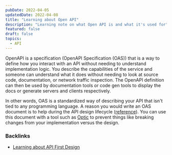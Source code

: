 ```yaml
---
pubDate: 2022-04-05
updatedDate: 2022-04-08
title: "Learning about Open API"
description: "Learning note on what Open API is and what it's used for"
featured: false
draft: false
topics:
  - API
---
```


OpenAPI is a specification (OpenAPI Specification (OAS)) that is a way to define how you interact with an API without needing to understand implementation logic. You describe the capabilities of the service and someone can understand what it does without needing to look at source code, documentation, or network traffic inspection. The OpenAPI definition can then be used by documentation tools or code gen tools to display the docs or generate servers and clients respectively.

In other words, OAS is a standardized way of describing your API that isn't tied to any programming language. A reason you would write an OAS document is to help during the API design lifecycle ([reference](https://www.openapis.org/what-is-openapi)). You can use this document with a tool such as [Optic](https://www.useoptic.com/docs/diff-openapi) to prevent things like breaking changes from your implementation versus the design.

### Backlinks
- [Learning about API First Design](/what-is-api-first-design)